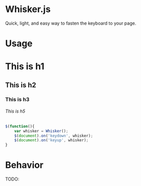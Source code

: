 Whisker.js
=========

Quick, light, and easy way to fasten the keyboard to your page.

Usage
=========
# This is h1
## This is h2
### This is h3
###### This is h5

```javascript
$(function(){
	var whisker = Whisker();
	$(document).on('keydown', whisker);
	$(document).on('keyup', whisker);
}
```

Behavior
=========

TODO:
